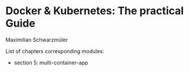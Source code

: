 # Docker & Kubernetes: The practical Guide
Maximilian Schwarzmüler

List of chapters corresponding modules:
- section 5: multi-container-app